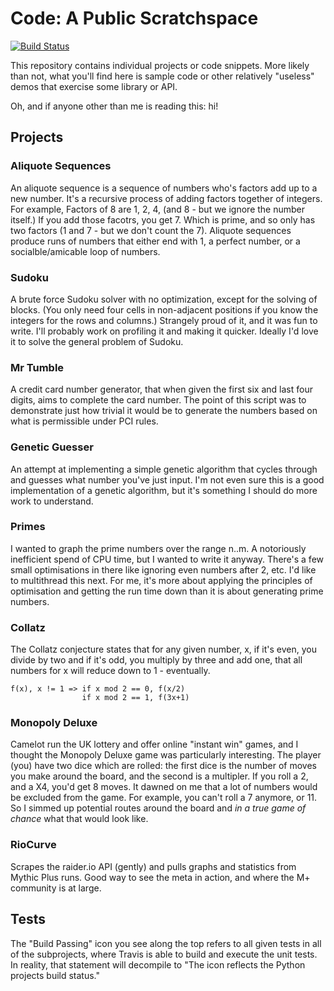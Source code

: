 # Code: A Public Scratchspace

[![Build Status](https://travis-ci.com/mrajweir/Code.svg?branch=master)](https://travis-ci.com/mrajweir/Code)

This repository contains individual projects or code snippets. More likely than not, what you'll find here is sample code or other relatively "useless" demos that exercise some library or API.

Oh, and if anyone other than me is reading this: hi!

## Projects

### Aliquote Sequences

An aliquote sequence is a sequence of numbers who's factors add up to a new number. It's a recursive process of adding factors together of integers. For example, Factors of 8 are 1, 2, 4, (and 8 - but we ignore the number itself.) If you add those facotrs, you get 7. Which is prime, and so only has two factors (1 and 7 - but we don't count the 7). Aliquote sequences produce runs of numbers that either end with 1, a perfect number, or a socialble/amicable loop of numbers.
### Sudoku

A brute force Sudoku solver with no optimization, except for the solving of blocks. (You only need four cells in non-adjacent positions if you know the integers for the rows and columns.) Strangely proud of it, and it was fun to write. I'll probably work on profiling it and making it quicker. Ideally I'd love it to solve the general problem of Sudoku.

### Mr Tumble

A credit card number generator, that when given the first six and last four digits, aims to complete the card number. The point of this script was to demonstrate just how trivial it would be to generate the numbers based on what is permissible under PCI rules. 

### Genetic Guesser

An attempt at implementing a simple genetic algorithm that cycles through and guesses what number you've just input. I'm not even sure this is a good implementation of a genetic algorithm, but it's something I should do more work to understand.

### Primes

I wanted to graph the prime numbers over the range n..m. A notoriously inefficient spend of CPU time, but I wanted to write it anyway. There's a few small optimisations in there like ignoring even numbers after 2, etc. I'd like to multithread this next. For me, it's more about applying the principles of optimisation and getting the run time down than it is about generating prime numbers.

### Collatz
The  Collatz conjecture states that for any given number, x, if it's even, you divide by two and if it's odd, you multiply by three and add one, that all numbers for x will reduce down to 1 - eventually. 

```
f(x), x != 1 => if x mod 2 == 0, f(x/2)
                if x mod 2 == 1, f(3x+1)
```

### Monopoly Deluxe
Camelot run the UK lottery and offer online "instant win" games, and I thought the Monopoly Deluxe game was particularly interesting. The player (you) have two dice which are rolled: the first dice is the number of moves you make around the board, and the second is a multipler. If you roll a 2, and a X4, you'd get 8 moves. It dawned on me that a lot of numbers would be excluded from the game. For example, you can't roll a 7 anymore, or 11. So I simmed up potential routes around the board and *in a true game of chance* what that would look like.

### RioCurve
Scrapes the raider.io API (gently) and pulls graphs and statistics from Mythic Plus runs. Good way to see the meta in action, and where the M+ community is at large.

## Tests
The "Build Passing" icon you see along the top refers to all given tests in all of the subprojects, where Travis is able to build and execute the unit tests. In reality, that statement will decompile to "The icon reflects the Python projects build status." 
